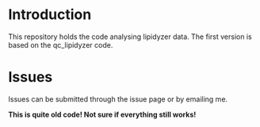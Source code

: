 # Introduction

This repository holds the code analysing lipidyzer data. The first version is based on the qc_lipidyzer 
code.

# Issues

Issues can be submitted through the issue page or by emailing me.

**This is quite old code! Not sure if everything still works!**
